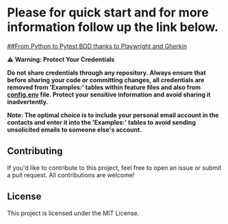 
# Please for quick start and for more information follow up the link below.

   [##From Python to Pytest BDD thanks to Playwright and Gherkin](https://PBalogMi.github.io/playwright_test_email/docs/build/html/index.html)


   ⚠️ **Warning: Protect Your Credentials**

   **Do not share credentials through any repository. Always ensure that before sharing your code or committing changes, 
   all credentials are removed from 'Examples:' tables within feature files and also from [config.env](/config.env) file.
   Protect your sensitive information and avoid sharing it inadvertently.**
 
   **Note: The optimal choice is to include your personal email account in the contacts and enter it into the 'Examples:' 
   tables to avoid sending unsolicited emails to someone else's account.**



## Contributing
If you'd like to contribute to this project, feel free to open an issue or submit a pull request. 
All contributions are welcome!

## License
This project is licensed under the MIT License.
